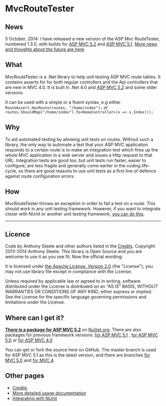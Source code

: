 # MvcRouteTester

## News

5 October, 2014: I have released a new version of the ASP Mvc RouteTester, numbered 1.3.0, with builds for [ASP MVC 5.2](http://www.nuget.org/packages/MvcRouteTester.Mvc5.2/) and [ASP MVC 5.1](http://www.nuget.org/packages/MvcRouteTester.Mvc5.1/). [More news and thoughts about the future are here](http://anthonysteele.co.uk/about-mvc-route-tester).

## What

MvcRouteTester is a .Net library to help unit testing ASP MVC route tables. It contains asserts for for both regular controllers and the Api controllers that are new in MVC 4.0. It is built in .Net 4.0 and [ASP MVC 5.2](http://www.nuget.org/packages/MvcRouteTester.MVC5.2/) and some older versions.

It can be used with a simple or a fluent syntax, e.g either `RouteAssert.HasRoute(routes, "/home/index");` or `routes.ShouldMap("/home/index").To<HomeController>(x => x.Index());`

## Why

To aid automated testing by allowing unit tests on routes. Without such a library, the only way to automate a test that your ASP MVC application responds to a certain route is to make an integration test which fires up the whole MVC application in a web server and issues a Http request to that URL. Integration tests are good too, but unit tests run faster, easier to configure, are less fragile and generally come earlier in the coding life-cycle, so there are good reasons to use unit tests as a first line of defence against route configuration errors.

## How

MvcRouteTester throws an exception in order to fail a test on a route. This should work in any unit testing framework. However, if you want to integrate closer with NUnit or another unit testing framework, [you can do this](https://github.com/AnthonySteele/MvcRouteTester/wiki/Integrating-with-NUnit).
****
## Licence

Code by Anthony Steele and other authors listed in the [Credits](https://github.com/AnthonySteele/MvcRouteTester/wiki/Credits). Copyright 2013-2014 Anthony Steele. This library is Open Source and you are welcome to use it as you see fit. Now the official wording: 

It is licensed under [the Apache License, Version 2.0](http://www.apache.org/licenses/LICENSE-2.0.html) (the "License");
you may not use library file except in compliance with the License.

Unless required by applicable law or agreed to in writing, software
distributed under the License is distributed on an "AS IS" BASIS,
WITHOUT WARRANTIES OR CONDITIONS OF ANY KIND, either express or implied.
See the License for the specific language governing permissions and
limitations under the License.

## Where can I get it?

**[There is a package for ASP MVC 5.2](http://www.nuget.org/packages/MvcRouteTester.Mvc5.2/)** on [NuGet.org](http://www.nuget.org/). There are also packages for previous framework versions: [for ASP MVC 5.1](http://www.nuget.org/packages/MvcRouteTester.MVC5.1/) , [for ASP MVC 5.0](http://www.nuget.org/packages/MvcRouteTester.MVC5/) or [for ASP MVC 4.0](http://www.nuget.org/packages/MvcRouteTester/)

You can get or fork the source here on GitHub. The master branch is used for ASP MVC 5.1 as this is the latest version, and there are branches [for MVC 5.0](https://github.com/AnthonySteele/MvcRouteTester/tree/MVC5) and [for MVC 4](https://github.com/AnthonySteele/MvcRouteTester/tree/MVC4).

## Other pages

 - [Credits](https://github.com/AnthonySteele/MvcRouteTester/wiki/Credits)
 - [More detailed usage documentation](https://github.com/AnthonySteele/MvcRouteTester/wiki/Usage)
 - [Integrating with NUnit](https://github.com/AnthonySteele/MvcRouteTester/wiki/Integrating-with-NUnit)

